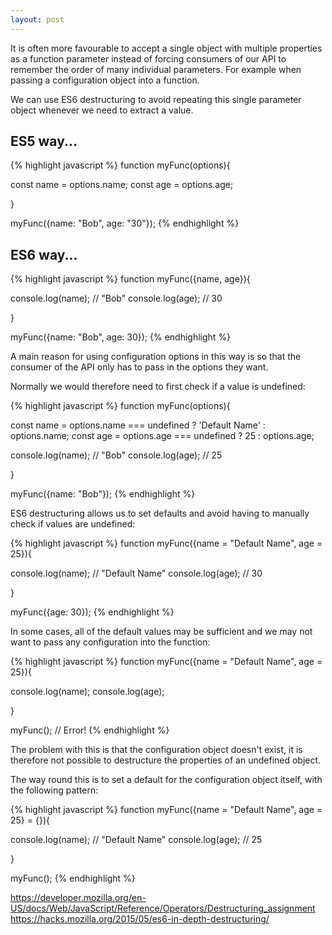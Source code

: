 ```yaml
---
layout: post
---
```


It is often more favourable to accept a single object with multiple properties as a function parameter instead of forcing consumers of our API to remember the order of many individual parameters. For example when passing a configuration object into a function.

We can use ES6 destructuring to avoid repeating this single parameter object whenever we need to extract a value.

## ES5 way...

{% highlight javascript %}
function myFunc(options){

  const name = options.name;
  const age = options.age;

}

myFunc({name: "Bob", age: "30"});
{% endhighlight %}

## ES6 way...

{% highlight javascript %}
function myFunc({name, age}){

  console.log(name); // "Bob"
  console.log(age); // 30

}

myFunc({name: "Bob", age: 30});
{% endhighlight %}

A main reason for using configuration options in this way is so that the consumer of the API only has to pass in the options they want.

Normally we would therefore need to first check if a value is undefined:

{% highlight javascript %}
function myFunc(options){

  const name = options.name === undefined ? 'Default Name' : options.name;
  const age = options.age === undefined ? 25 : options.age;

  console.log(name); // "Bob"
  console.log(age); // 25

}

myFunc({name: "Bob"});
{% endhighlight %}

ES6 destructuring allows us to set defaults and avoid having to manually check if values are undefined:

{% highlight javascript %}
function myFunc({name = "Default Name", age = 25}){

  console.log(name); // "Default Name"
  console.log(age); // 30

}

myFunc({age: 30});
{% endhighlight %}

In some cases, all of the default values may be sufficient and we may not want to pass any configuration into the function:

{% highlight javascript %}
function myFunc({name = "Default Name", age = 25}){

  console.log(name);
  console.log(age);

}

myFunc(); // Error!
{% endhighlight %}

The problem with this is that the configuration object doesn't exist, it is therefore not possible to destructure the properties of an undefined object.

The way round this is to set a default for the configuration object itself, with the following pattern:

{% highlight javascript %}
function myFunc({name = "Default Name", age = 25} = {}){

  console.log(name); // "Default Name"
  console.log(age); // 25

}

myFunc();
{% endhighlight %}

https://developer.mozilla.org/en-US/docs/Web/JavaScript/Reference/Operators/Destructuring_assignment
https://hacks.mozilla.org/2015/05/es6-in-depth-destructuring/
